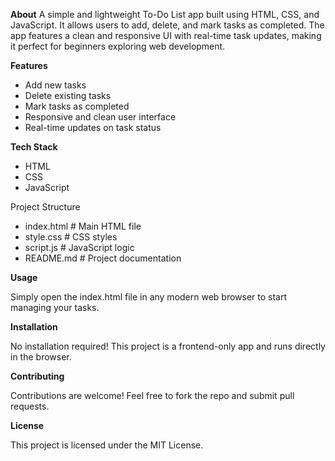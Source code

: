 **About**
A simple and lightweight To-Do List app built using HTML, CSS, and JavaScript. It allows users to add, delete, and mark tasks as completed. The app features a clean and responsive UI with real-time task updates, making it perfect for beginners exploring web development.

**Features**
- Add new tasks
- Delete existing tasks
- Mark tasks as completed
- Responsive and clean user interface
- Real-time updates on task status

**Tech Stack**
- HTML
- CSS
- JavaScript

Project Structure
- index.html       # Main HTML file
- style.css        # CSS styles
- script.js        # JavaScript logic
- README.md        # Project documentation

**Usage**

Simply open the index.html file in any modern web browser to start managing your tasks.

**Installation**

No installation required! This project is a frontend-only app and runs directly in the browser.

**Contributing**

Contributions are welcome! Feel free to fork the repo and submit pull requests.

**License**

This project is licensed under the MIT License.
